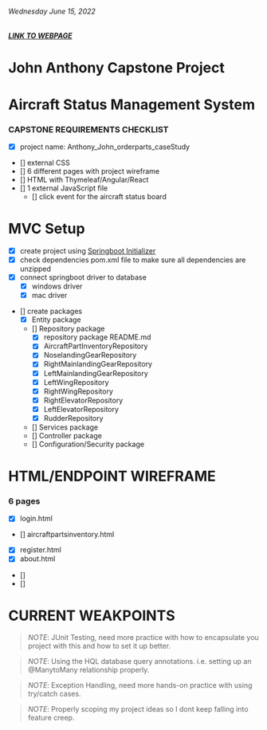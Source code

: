 ###### Wednesday June 15, 2022
##### [LINK TO WEBPAGE](#.com)
# John Anthony Capstone Project

# Aircraft Status Management System
### CAPSTONE REQUIREMENTS CHECKLIST
- [x] project name: Anthony_John_orderparts_caseStudy
- [] external CSS
- [] 6 different pages with project wireframe
- [] HTML with Thymeleaf/Angular/React
- [] 1 external JavaScript file
    - [] click event for the aircraft status board

# MVC Setup
- [x] create project using [Springboot Initializer](start.spring.io)
- [x] check dependencies pom.xml file to make sure all dependencies are unzipped
- [x] connect springboot driver to database
    - [x] windows driver
    - [x] mac driver
- [] create packages
    - [x] Entity package
    - [] Repository package
        - [x] repository package README.md
        - [x] AircraftPartInventoryRepository
        - [x] NoselandingGearRepository
        - [x] RightMainlandingGearRepository
        - [x] LeftMainlandingGearRepository
        - [x] LeftWingRepository
        - [x] RightWingRepository
        - [x] RightElevatorRepository
        - [x] LeftElevatorRepository
        - [x] RudderRepository
    - [] Services package
    - [] Controller package
    - [] Configuration/Security package

# HTML/ENDPOINT WIREFRAME
### 6 pages
- [x] login.html
- [] aircraftpartsinventory.html
- [x] register.html
- [x] about.html
- []
- []

# CURRENT WEAKPOINTS
> *NOTE*: JUnit Testing, need more practice with how to encapsulate you project with this and how to set it up better.

> *NOTE*: Using the HQL database query annotations. i.e. setting up an @ManytoMany relationship properly.

> *NOTE*: Exception Handling, need more hands-on practice with using try/catch cases.

> *NOTE*: Properly scoping my project ideas so I dont keep falling into feature creep.
